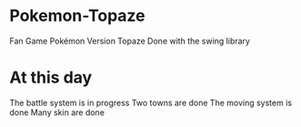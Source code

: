# Pokemon-Topaze
Fan Game Pokémon Version Topaze
Done with the swing library

# At this day
The battle system is in progress
Two towns are done
The moving system is done
Many skin are done
